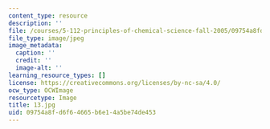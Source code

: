```yaml
---
content_type: resource
description: ''
file: /courses/5-112-principles-of-chemical-science-fall-2005/09754a8fd6f64665b6e14a5be74de453_13.jpg
file_type: image/jpeg
image_metadata:
  caption: ''
  credit: ''
  image-alt: ''
learning_resource_types: []
license: https://creativecommons.org/licenses/by-nc-sa/4.0/
ocw_type: OCWImage
resourcetype: Image
title: 13.jpg
uid: 09754a8f-d6f6-4665-b6e1-4a5be74de453
---
```

